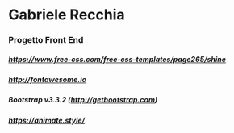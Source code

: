 # Gabriele Recchia
### Progetto Front End

##### https://www.free-css.com/free-css-templates/page265/shine
##### http://fontawesome.io
##### Bootstrap v3.3.2 (http://getbootstrap.com)
##### https://animate.style/